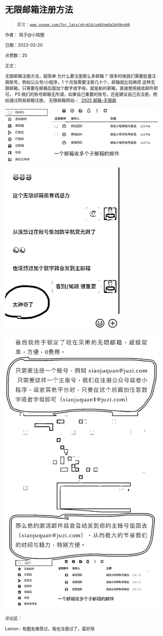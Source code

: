 # 无限邮箱注册方法

> 原文：[`www.yuque.com/for_lazy/xkrm14/uqk5ge6a3ph9oy60`](https://www.yuque.com/for_lazy/xkrm14/uqk5ge6a3ph9oy60)

作者： 桔子@小桔圈

日期：2023-03-20

点赞数：25

正文：

无限邮箱注册方法，超简单 为什么要注册那么多邮箱？ 很多时候我们需要批量注冊账号，例如公众号/小程序，1 个月我需要注册几十个，邮箱就比较麻烦 这种无限邮箱，只需要在邮箱后面加个数字或字母，就是新的邮箱，直接使用接收邮件即可。 PS:我们的账号邮箱无所谓，如果自己重要的账号，还是建议自己去注册，例如通过网易邮箱注册。 无限邮箱网站👉🏻[2925 邮箱-无限邮](https://2925.com/)

![](img/d2dc18a835188d406ddf607c204294f8.png)  

![](img/a1b2a67bb31ad43adc8c065dbd79883a.png)  

![](img/63eb4eb8b1a43a3a75435514e1f3f45e.png)  

评论区：

Lemon : 有圈友推荐过，我也注册过了，蛮好用

